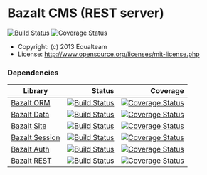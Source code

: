 Bazalt CMS (REST server)
========================
[![Build Status](https://travis-ci.org/esvit/bazalt-api.png)](https://travis-ci.org/esvit/bazalt-api) [![Coverage Status](https://coveralls.io/repos/esvit/bazalt-api/badge.png)](https://coveralls.io/r/esvit/bazalt-api)

* Copyright: (c) 2013 Equalteam
* License: http://www.opensource.org/licenses/mit-license.php

### Dependencies

| Library                                                    | Status                                                                                                         | Coverage                                                                                                                      |
| ---------------------------------------------------------- | --------------------------------------------------------------------------------------------------------------:| -----------------------------------------------------------------------------------------------------------------------------:|
| [Bazalt ORM](https://github.com/esvit/bazalt-orm)          | [![Build Status](https://travis-ci.org/esvit/bazalt-orm.png)](https://travis-ci.org/esvit/bazalt-orm)          | [![Coverage Status](https://coveralls.io/repos/esvit/bazalt-orm/badge.png)](https://coveralls.io/r/esvit/bazalt-orm)          |
| [Bazalt Data](https://github.com/esvit/bazalt-data)        | [![Build Status](https://travis-ci.org/esvit/bazalt-data.png)](https://travis-ci.org/esvit/bazalt-data)        | [![Coverage Status](https://coveralls.io/repos/esvit/bazalt-data/badge.png)](https://coveralls.io/r/esvit/bazalt-data)        |
| [Bazalt Site](https://github.com/esvit/bazalt-site)        | [![Build Status](https://travis-ci.org/esvit/bazalt-site.png)](https://travis-ci.org/esvit/bazalt-site)        | [![Coverage Status](https://coveralls.io/repos/esvit/bazalt-site/badge.png)](https://coveralls.io/r/esvit/bazalt-site)        |
| [Bazalt Session](https://github.com/esvit/bazalt-session)  | [![Build Status](https://travis-ci.org/esvit/bazalt-session.png)](https://travis-ci.org/esvit/bazalt-session)  | [![Coverage Status](https://coveralls.io/repos/esvit/bazalt-session/badge.png)](https://coveralls.io/r/esvit/bazalt-session)  |
| [Bazalt Auth](https://github.com/esvit/bazalt-auth)        | [![Build Status](https://travis-ci.org/esvit/bazalt-auth.png)](https://travis-ci.org/esvit/bazalt-auth)        | [![Coverage Status](https://coveralls.io/repos/esvit/bazalt-auth/badge.png)](https://coveralls.io/r/esvit/bazalt-auth)        |
| [Bazalt REST](https://github.com/esvit/bazalt-rest)        | [![Build Status](https://travis-ci.org/esvit/bazalt-rest.png)](https://travis-ci.org/esvit/bazalt-rest)        | [![Coverage Status](https://coveralls.io/repos/esvit/bazalt-rest/badge.png)](https://coveralls.io/r/esvit/bazalt-rest)        |

